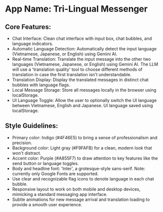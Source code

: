 # **App Name**: Tri-Lingual Messenger

## Core Features:

- Chat Interface: Clean chat interface with input box, chat bubbles, and language indicators.
- Automatic Language Detection: Automatically detect the input language (Vietnamese, Japanese, or English) using Gemini AI.
- Real-time Translation: Translate the input message into the other two languages (Vietnamese, Japanese, or English) using Gemini AI. The LLM will use a 'translation quality' tool to choose different methods of translation in case the first translation isn't understandable.
- Translation Display: Display the translated messages in distinct chat bubbles with language flags.
- Local Message Storage: Store all messages locally in the browser using localStorage.
- UI Language Toggle: Allow the user to optionally switch the UI language between Vietnamese, English and Japanese. UI language saved using localStorage.

## Style Guidelines:

- Primary color: Indigo (#4F46E5) to bring a sense of professionalism and precision.
- Background color: Light gray (#F9FAFB) for a clean, modern look that won't distract.
- Accent color: Purple (#A855F7) to draw attention to key features like the send button or language toggles.
- Body and headline font: 'Inter', a grotesque-style sans-serif. Note: currently only Google Fonts are supported.
- Use clear and recognizable flag icons to denote language in each chat bubble.
- Responsive layout to work on both mobile and desktop devices, mimicking a standard messaging app interface.
- Subtle animations for new message arrival and translation loading to provide a smooth user experience.